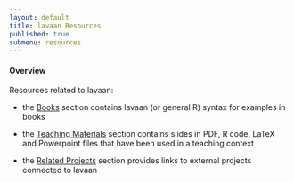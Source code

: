 ```yaml
---
layout: default
title: lavaan Resources
published: true
submenu: resources
---
```


#### Overview ####
Resources related to lavaan:

- the [Books](/resources/books.html) section contains lavaan (or general R)
syntax for examples in books

- the [Teaching Materials](/resources/teaching.html) section contains slides
in PDF, R code, LaTeX and Powerpoint files that have been used in a teaching context

- the [Related Projects](/resources/related.html) section provides links to
external projects connected to lavaan

